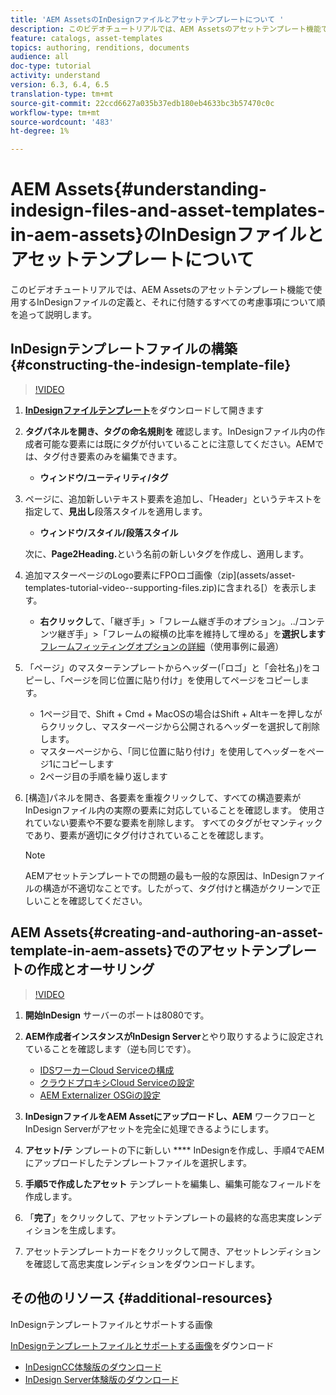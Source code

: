 ```yaml
---
title: 'AEM AssetsのInDesignファイルとアセットテンプレートについて '
description: このビデオチュートリアルでは、AEM Assetsのアセットテンプレート機能で使用するInDesignファイルの定義と、それに付随するすべての考慮事項について順を追って説明します。
feature: catalogs, asset-templates
topics: authoring, renditions, documents
audience: all
doc-type: tutorial
activity: understand
version: 6.3, 6.4, 6.5
translation-type: tm+mt
source-git-commit: 22ccd6627a035b37edb180eb4633bc3b57470c0c
workflow-type: tm+mt
source-wordcount: '483'
ht-degree: 1%

---
```



# AEM Assets{#understanding-indesign-files-and-asset-templates-in-aem-assets}のInDesignファイルとアセットテンプレートについて

このビデオチュートリアルでは、AEM Assetsのアセットテンプレート機能で使用するInDesignファイルの定義と、それに付随するすべての考慮事項について順を追って説明します。

## InDesignテンプレートファイルの構築{#constructing-the-indesign-template-file}

>[!VIDEO](https://video.tv.adobe.com/v/19293/?quality=9&learn=on)

1. [**InDesignファイルテンプレート**](assets/asset-templates-tutorial-video--supporting-files.zip)&#x200B;をダウンロードして開きます
2. **タグパネルを開き、タグの命名規則を** 確認します。InDesignファイル内の作成者可能な要素には既にタグが付いていることに注意してください。AEMでは、タグ付き要素のみを編集できます。

   * **ウィンドウ/ユーティリティ/タグ**

3. ページに、追加新しいテキスト要素を追加し、「Header」というテキストを指定して、**見出し**&#x200B;段落スタイルを適用します。

   * **ウィンドウ/スタイル/段落スタイル**

   次に、**Page2Heading.**&#x200B;という名前の新しいタグを作成し、適用します。

4. 追加マスターページのLogo要素にFPOロゴ画像（zip](assets/asset-templates-tutorial-video--supporting-files.zip)に含まれる[）を表示します。

   * **右クリックし**&#x200B;て、「継ぎ手」>「フレーム継ぎ手のオプション」。../コンテンツ継ぎ手」>「フレームの縦横の比率を維持して埋める」を&#x200B;**選択します**
   [フレームフィッティングオプションの詳細](https://helpx.adobe.com/indesign/using/frames-objects.html#fitting_objects_to_frames)（使用事例に最適）

5. 「ページ」のマスターテンプレートからヘッダー(「ロゴ」と「会社名」)をコピーし、「ページを同じ位置に貼り付け」を使用してページをコピーします。

   * 1ページ目で、Shift + Cmd + MacOSの場合はShift + Altキーを押しながらクリックし、マスターページから公開されるヘッダーを選択して削除します。
   * マスターページから、「同じ位置に貼り付け」を使用してヘッダーをページ1にコピーします
   * 2ページ目の手順を繰り返します

6. [構造]パネルを開き、各要素を重複クリックして、すべての構造要素がInDesignファイル内の実際の要素に対応していることを確認します。 使用されていない要素や不要な要素を削除します。 すべてのタグがセマンティックであり、要素が適切にタグ付けされていることを確認します。

   >[!NOTE]
   >
   >AEMアセットテンプレートでの問題の最も一般的な原因は、InDesignファイルの構造が不適切なことです。したがって、タグ付けと構造がクリーンで正しいことを確認してください。

## AEM Assets{#creating-and-authoring-an-asset-template-in-aem-assets}でのアセットテンプレートの作成とオーサリング

>[!VIDEO](https://video.tv.adobe.com/v/19294/?quality=9&learn=on)

1. **開始InDesign** サーバーのポートは8080です。
2. **AEM作成者インスタンスがInDesign Server**&#x200B;とやり取りするように設定されていることを確認します（逆も同じです）。

   * [IDSワーカーCloud Serviceの構成](http://localhost:4502/etc/cloudservices/proxy/ids.html)
   * [クラウドプロキシCloud Serviceの設定](http://localhost:4502/etc/cloudservices/proxy.html)
   * [AEM Externalizer OSGiの設定](http://localhost:4502/system/console/configMgr)

3. **InDesignファイルをAEM Assetにアップロードし、AEM** ワークフローとInDesign Serverがアセットを完全に処理できるようにします。
4. **アセット/テ** ンプレートの下に新しい **** InDesignを作成し、手順4でAEMにアップロードしたテンプレートファイルを選択します。
5. **手順5で作成したアセット** テンプレートを編集し、編集可能なフィールドを作成します。
6. 「**完了**」をクリックして、アセットテンプレートの最終的な高忠実度レンディションを生成します。
7. アセットテンプレートカードをクリックして開き、アセットレンディションを確認して高忠実度レンディションをダウンロードします。

## その他のリソース {#additional-resources}

InDesignテンプレートファイルとサポートする画像

[InDesignテンプレートファイルとサポートする画像](assets/asset-templates-tutorial-video--supporting-files-1.zip)をダウンロード

* [InDesignCC体験版のダウンロード](https://creative.adobe.com/products/download/indesign)
* [InDesign Server体験版のダウンロード](https://www.adobe.com/devnet/indesign/indesign-server-trial-downloads.html)
